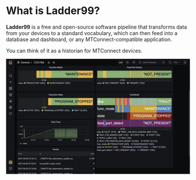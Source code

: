 # What is Ladder99?

**Ladder99** is a free and open-source software pipeline that transforms data from your devices to a standard vocabulary, which can then feed into a database and dashboard, or any MTConnect-compatible application.

You can think of it as a historian for MTConnect devices.

![](_images/grafana-pa.jpg)

